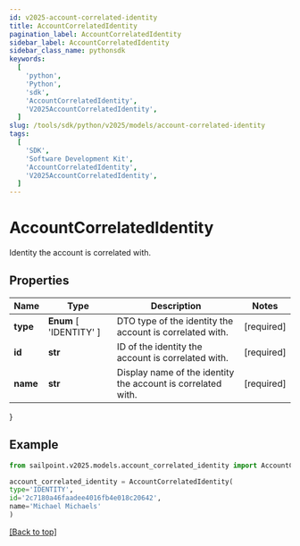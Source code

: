 ```yaml
---
id: v2025-account-correlated-identity
title: AccountCorrelatedIdentity
pagination_label: AccountCorrelatedIdentity
sidebar_label: AccountCorrelatedIdentity
sidebar_class_name: pythonsdk
keywords:
  [
    'python',
    'Python',
    'sdk',
    'AccountCorrelatedIdentity',
    'V2025AccountCorrelatedIdentity',
  ]
slug: /tools/sdk/python/v2025/models/account-correlated-identity
tags:
  [
    'SDK',
    'Software Development Kit',
    'AccountCorrelatedIdentity',
    'V2025AccountCorrelatedIdentity',
  ]
---
```


# AccountCorrelatedIdentity

Identity the account is correlated with.

## Properties

| Name | Type | Description | Notes |
| --- | --- | --- | --- |
| **type** | **Enum** [ 'IDENTITY' ] | DTO type of the identity the account is correlated with. | [required] |
| **id** | **str** | ID of the identity the account is correlated with. | [required] |
| **name** | **str** | Display name of the identity the account is correlated with. | [required] |

}

## Example

```python
from sailpoint.v2025.models.account_correlated_identity import AccountCorrelatedIdentity

account_correlated_identity = AccountCorrelatedIdentity(
type='IDENTITY',
id='2c7180a46faadee4016fb4e018c20642',
name='Michael Michaels'
)

```

[[Back to top]](#)
